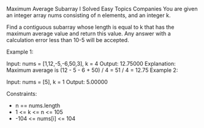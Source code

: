 Maximum Average Subarray I
Solved
Easy
Topics
Companies
You are given an integer array nums consisting of n elements, and an integer k.

Find a contiguous subarray whose length is equal to k that has the maximum average value and return this value. Any answer with a calculation error less than 10-5 will be accepted.

Example 1:

Input: nums = [1,12,-5,-6,50,3], k = 4
Output: 12.75000
Explanation: Maximum average is (12 - 5 - 6 + 50) / 4 = 51 / 4 = 12.75
Example 2:

Input: nums = [5], k = 1
Output: 5.00000

Constraints:

- n == nums.length
- 1 <= k <= n <= 105
- -104 <= nums[i] <= 104

<!-- https://leetcode.com/problems/maximum-average-subarray-i/description/?envType=study-plan-v2&envId=leetcode-75 -->
